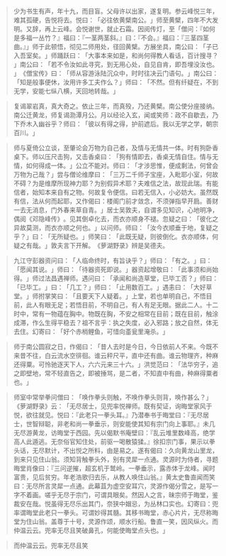 
> 少为书生有声，年十九，而目盲。父母许以出家，遂复明。参云峰悦三年，难其孤硬，告悦将去。悦曰：​「必往依黄檗南公。​」师至黄檗，四年不大发明。又辞，再上云峰。会悦谢世，就止石霜。因阅传灯，至「僧问：『如何是多福一丛竹？』福曰：『一茎两茎斜。』曰：『不会。』福曰：『三茎四茎曲。』」师于此顿悟，彻见二师用处，径回黄檗。方展坐具，南公曰：​「子已入吾室矣。​」师踊跃曰：​「大事本来如是，和尚何得教人看话，百计搜寻？​」南公曰：​「若不令汝如此寻究，到无用心处，自见自肯，即吾埋没汝也。​」​《僧宝传》曰：​「师从容游泳陆沉众中，时时往决云门语句。​」南公曰：​「知是般事便休，汝用许多工夫作么？​」师曰：​「不然。但有纤疑在，不到无学，安能七纵八横，天回地转哉。​」

> 复谒翠岩真，真大奇之。依止三年，而真殁，乃还黄檗。南公使分座接纳。南公迁黄龙，师复谒泐潭月公。月以经论入玄，闻或笑师：政不自歇去，乃下乔木入幽谷乎？师曰：​「彼以有得之得，护前遮后。我以无学之学，朝宗百川。​」

> 师与夏倚公立谈，至肇论会万物为自己者，及情与无情共一体。时有狗卧香桌下。师以压尺击狗，又击香桌曰：​「狗有情即去，香桌无情自住。情与无情，如何得成一体。​」公立不能对。师曰：​「才涉思惟，便成剩法，何曾会万物为己哉？​」尝与僧论维摩曰：​「三万二千师子宝座，入毗耶小室，何故不碍？为是维摩所现神力耶？为别假异术耶？夫难信之法，故现此瑞。有能信者，始知本来自有之物。何故复令便信。曰若无信入，小必妨大。虽然既有信，法从何而起耶，又作偈曰：楼阁门前才敛念，不须弹指早开扃。善财一去无消息，门外春来草自青。​」居士吴敦夫，自谓多见知识，心地明净，偶阅《邓隐峰传》​。见其倒卓化去，而衣亦顺身不褪。忽疑之曰：​「彼化之异故莫测，而衣亦顺之何也。​」以问师。师曰：​「汝今衣顺垂于地，复疑之乎？​」曰：​「无所疑也。​」师笑曰：​「此既无疑，则彼倒化。衣亦顺体，何疑之有哉。​」敦夫言下开解。​《萝湖野录》辨是吴德夫。

> 九江守彭器资问曰：​「人临命终时，有旨诀乎？​」师曰：​「有之。​」曰：​「愿闻其说。​」师曰：​「待器资死即说。​」器资起增敬曰：​「此事须和尚始得。​」师过法昌遇禅师。遇问曰：​「承闻和尚造草堂，已毕工否？​」师曰：​「已毕工。​」曰：​「几工？​」师曰：​「止用数百工。​」遇恚曰：​「大好草堂。​」师拊掌笑曰：​「且要天下人疑着。​」上堂，若也单明自己，不悟目前，此人有眼无足；若悟目前，不明自己，有人有足无眼。据此二人。十二时中，常有一物蕴在胸中。物既在胸，不安之相常在目前；既在目前，触涂成滞，作么生得平稳去？祖不言乎：执之失度，必入邪路；放之自然，体无去住。幻寄曰：​「好个赤梢鲤鱼，可惜向齑瓮里淹杀。​」

> 师于南公圆寂之日，作偈曰：​「昔人去时是今日，今日依前人不来。今既不来昔不往，白云流水空徘徊。谁云秤尺平，直中还有曲。谁云物理齐，种麻还得粟。可怜驰逐天下人，六六元来三十六。​」洪觉范曰：​「法华穷子，追之即壁地，常不轻直告之，即被捶骂，是二者，不知直中有曲，种麻得粟者也。​」

> 师室中常举拳问僧曰：​「唤作拳头则触，不唤作拳头则背，唤作甚么？​」​《萝湖野录》云：​「无尽居士，见兜率悦禅师。既有契证，询晦堂家风于悦，欲往就见。悦曰：『此老只一拳头耳。』乃潜奉书于晦堂曰：『无尽居士，世智辩聪，非老和尚一拳垂示，则安能使其知有宗门向上事耶。』未几无尽游黄龙，访晦堂于西园。先以偈默书庵壁曰：『乱云堆里数峰高，绝学高人此遁逃。无奈俗官知住处，前驱一喝散猿猱。』徐扣宗门事，果示以拳头话，无尽默计，不出悦之所料，由是易之。遂有偈曰：久向黄龙山里龙，到来只见住山翁。须知背触拳头外，别有灵犀一点通。灵源时为侍者，寻题晦堂肖像曰：『三问逆摧，超玄机于鹫岭。一拳垂示，露赤体于龙峰。闻时富贵，见后贫穷。年老浩歌归去乐，从教人唤住山翁。』黄太史鲁直闻而笑曰：无尽所言灵犀一点通。此幕苴为虚空安耳穴，灵源作偈分雪之，是写一字不着画。嗟乎无尽于宗门，可谓具眼矣。然因人之言，昧宗师于晦堂，鉴裁安在哉。悦虽得无尽乐出其门，奈狭中媢忌，为丛林口实也。幻寄曰：兜率谓晦堂此老只一拳头。可谓妙得其髓。其移书晦堂，赤心片片，无尽称晦堂为住山翁。盖尊于十号，灵源作颂，顺水行船。鲁直一笑，因风纵火。而仲温云云。兜率无尽且笑破鼻孔，何能使晦堂点头也。​」

> 而仲温云云。兜率无尽且笑
